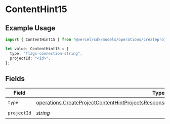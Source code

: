# ContentHint15

## Example Usage

```typescript
import { ContentHint15 } from "@vercel/sdk/models/operations/createproject.js";

let value: ContentHint15 = {
  type: "flags-connection-string",
  projectId: "<id>",
};
```

## Fields

| Field                                                                                                                                                                                                    | Type                                                                                                                                                                                                     | Required                                                                                                                                                                                                 | Description                                                                                                                                                                                              |
| -------------------------------------------------------------------------------------------------------------------------------------------------------------------------------------------------------- | -------------------------------------------------------------------------------------------------------------------------------------------------------------------------------------------------------- | -------------------------------------------------------------------------------------------------------------------------------------------------------------------------------------------------------- | -------------------------------------------------------------------------------------------------------------------------------------------------------------------------------------------------------- |
| `type`                                                                                                                                                                                                   | [operations.CreateProjectContentHintProjectsResponse200ApplicationJSONResponseBodyEnv15Type](../../models/operations/createprojectcontenthintprojectsresponse200applicationjsonresponsebodyenv15type.md) | :heavy_check_mark:                                                                                                                                                                                       | N/A                                                                                                                                                                                                      |
| `projectId`                                                                                                                                                                                              | *string*                                                                                                                                                                                                 | :heavy_check_mark:                                                                                                                                                                                       | N/A                                                                                                                                                                                                      |
